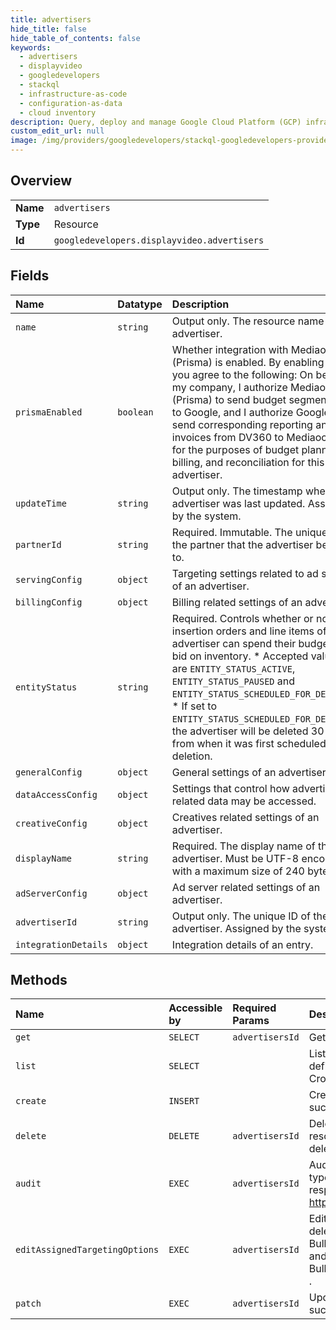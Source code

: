 ```yaml
---
title: advertisers
hide_title: false
hide_table_of_contents: false
keywords:
  - advertisers
  - displayvideo
  - googledevelopers    
  - stackql
  - infrastructure-as-code
  - configuration-as-data
  - cloud inventory
description: Query, deploy and manage Google Cloud Platform (GCP) infrastructure and resources using SQL
custom_edit_url: null
image: /img/providers/googledevelopers/stackql-googledevelopers-provider-featured-image.png
---
```

  
    

## Overview
<table><tbody>
<tr><td><b>Name</b></td><td><code>advertisers</code></td></tr>
<tr><td><b>Type</b></td><td>Resource</td></tr>
<tr><td><b>Id</b></td><td><code>googledevelopers.displayvideo.advertisers</code></td></tr>
</tbody></table>

## Fields
| Name | Datatype | Description |
|:-----|:---------|:------------|
| `name` | `string` | Output only. The resource name of the advertiser. |
| `prismaEnabled` | `boolean` | Whether integration with Mediaocean (Prisma) is enabled. By enabling this, you agree to the following: On behalf of my company, I authorize Mediaocean (Prisma) to send budget segment plans to Google, and I authorize Google to send corresponding reporting and invoices from DV360 to Mediaocean for the purposes of budget planning, billing, and reconciliation for this advertiser. |
| `updateTime` | `string` | Output only. The timestamp when the advertiser was last updated. Assigned by the system. |
| `partnerId` | `string` | Required. Immutable. The unique ID of the partner that the advertiser belongs to. |
| `servingConfig` | `object` | Targeting settings related to ad serving of an advertiser. |
| `billingConfig` | `object` | Billing related settings of an advertiser. |
| `entityStatus` | `string` | Required. Controls whether or not insertion orders and line items of the advertiser can spend their budgets and bid on inventory. * Accepted values are `ENTITY_STATUS_ACTIVE`, `ENTITY_STATUS_PAUSED` and `ENTITY_STATUS_SCHEDULED_FOR_DELETION`. * If set to `ENTITY_STATUS_SCHEDULED_FOR_DELETION`, the advertiser will be deleted 30 days from when it was first scheduled for deletion. |
| `generalConfig` | `object` | General settings of an advertiser. |
| `dataAccessConfig` | `object` | Settings that control how advertiser related data may be accessed. |
| `creativeConfig` | `object` | Creatives related settings of an advertiser. |
| `displayName` | `string` | Required. The display name of the advertiser. Must be UTF-8 encoded with a maximum size of 240 bytes. |
| `adServerConfig` | `object` | Ad server related settings of an advertiser. |
| `advertiserId` | `string` | Output only. The unique ID of the advertiser. Assigned by the system. |
| `integrationDetails` | `object` | Integration details of an entry. |
## Methods
| Name | Accessible by | Required Params | Description |
|:-----|:--------------|:----------------|:------------|
| `get` | `SELECT` | `advertisersId` | Gets an advertiser. |
| `list` | `SELECT` |  | Lists advertisers that are accessible to the current user. The order is defined by the order_by parameter. A single partner_id is required. Cross-partner listing is not supported. |
| `create` | `INSERT` |  | Creates a new advertiser. Returns the newly created advertiser if successful. This method can take up to 180 seconds to complete. |
| `delete` | `DELETE` | `advertisersId` | Deletes an advertiser. Deleting an advertiser will delete all of its child resources, for example, campaigns, insertion orders and line items. A deleted advertiser cannot be recovered. |
| `audit` | `EXEC` | `advertisersId` | Audits an advertiser. Returns the counts of used entities per resource type under the advertiser provided. Used entities count towards their respective resource limit. See https://support.google.com/displayvideo/answer/6071450. |
| `editAssignedTargetingOptions` | `EXEC` | `advertisersId` | Edits targeting options under a single advertiser. The operation will delete the assigned targeting options provided in BulkEditAdvertiserAssignedTargetingOptionsRequest.delete_requests and then create the assigned targeting options provided in BulkEditAdvertiserAssignedTargetingOptionsRequest.create_requests . |
| `patch` | `EXEC` | `advertisersId` | Updates an existing advertiser. Returns the updated advertiser if successful. |
